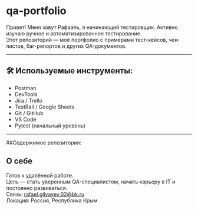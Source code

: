 # qa-portfolio
Привет! Меня зовут Рафаэль, я начинающий тестировщик. Активно изучаю ручное и автоматизированное тестирование.  
Этот репозиторий — моё портфолио с примерами тест-кейсов, чек-листов, баг-репортов и других QA-документов.

---

## 🛠 Используемые инструменты:

- Postman
- DevTools
- Jira / Trello
- TestRail / Google Sheets
- Git / GitHub
- VS Code
- Pytest (начальный уровень)

---

##Содержимое репозитория:

## О себе

 Готов к удалённой работе.  
 Цель — стать уверенным QA-специалистом, начать карьеру в IT и постоянно развиваться.  
 Связь: rafael.gilyayev.02@bk.ru  
 Локация: Россия, Республика Крым

